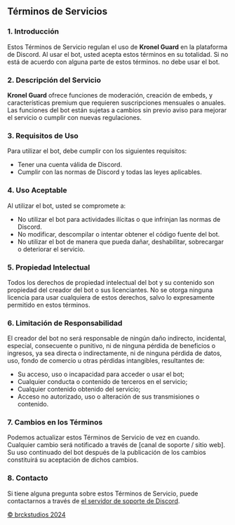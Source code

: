 ## Términos de Servicios

### 1. Introducción

Estos Términos de Servicio regulan el uso de **Kronel Guard** en la plataforma de Discord. Al usar el bot, usted acepta estos términos en su totalidad. Si no está de acuerdo con alguna parte de estos términos. no debe usar el bot.

### 2. Descripción del Servicio

**Kronel Guard** ofrece funciones de moderación, creación de embeds, y características premium que requieren suscripciones mensuales o anuales. Las funciones del bot están sujetas a cambios sin previo aviso para mejorar el servicio o cumplir con nuevas regulaciones.

### 3. Requisitos de Uso

Para utilizar el bot, debe cumplir con los siguientes requisitos:

- Tener una cuenta válida de Discord.
- Cumplir con las normas de Discord y todas las leyes aplicables.

### 4. Uso Aceptable

Al utilizar el bot, usted se compromete a:

- No utilizar el bot para actividades ilícitas o que infrinjan las normas de Discord.
- No modificar, descompilar o intentar obtener el código fuente del bot.
- No utilizar el bot de manera que pueda dañar, deshabilitar, sobrecargar o deteriorar el servicio.

### 5. Propiedad Intelectual

Todos los derechos de propiedad intelectual del bot y su contenido son propiedad del creador del bot o sus licenciantes. No se otorga ninguna licencia para usar cualquiera de estos derechos, salvo lo expresamente permitido en estos términos.

### 6. Limitación de Responsabilidad

El creador del bot no será responsable de ningún daño indirecto, incidental, especial, consecuente o punitivo, ni de ninguna pérdida de beneficios o ingresos, ya sea directa o indirectamente, ni de ninguna pérdida de datos, uso, fondo de comercio u otras pérdidas intangibles, resultantes de:

- Su acceso, uso o incapacidad para acceder o usar el bot;
- Cualquier conducta o contenido de terceros en el servicio;
- Cualquier contenido obtenido del servicio;
- Acceso no autorizado, uso o alteración de sus transmisiones o contenido.

### 7. Cambios en los Términos

Podemos actualizar estos Términos de Servicio de vez en cuando. Cualquier cambio será notificado a través de [canal de soporte / sitio web]. Su uso continuado del bot después de la publicación de los cambios constituirá su aceptación de dichos cambios.

### 8. Contacto

Si tiene alguna pregunta sobre estos Términos de Servicio, puede contactarnos a través de [el servidor de soporte de Discord](https://discord.gg/NFNYvYegUQ).

[© brckstudios 2024](https://discord.gg/NFNYvYegUQ)
